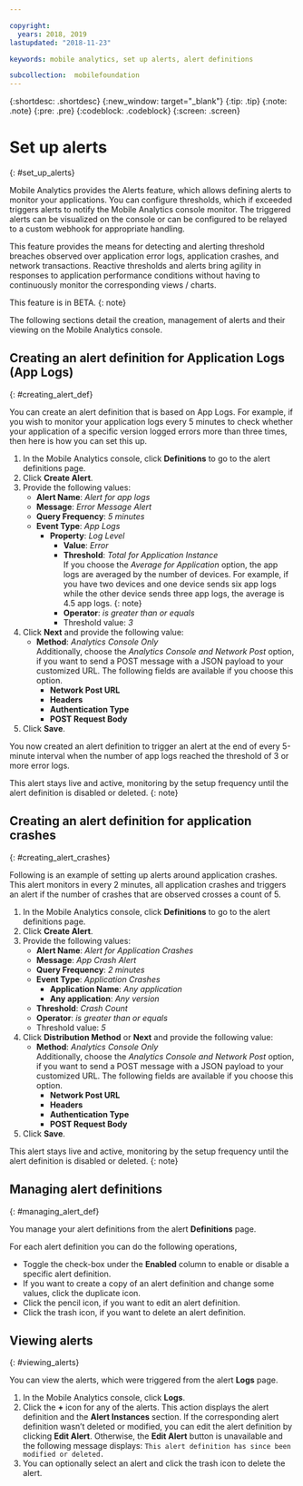 ```yaml
---

copyright:
  years: 2018, 2019
lastupdated: "2018-11-23"

keywords: mobile analytics, set up alerts, alert definitions

subcollection:  mobilefoundation
---
```


{:shortdesc: .shortdesc}
{:new_window: target="_blank"}
{:tip: .tip}
{:note: .note}
{:pre: .pre}
{:codeblock: .codeblock}
{:screen: .screen}

# Set up alerts
{: #set_up_alerts}

Mobile Analytics provides the Alerts feature, which allows defining alerts to monitor your applications. You can configure thresholds, which if exceeded triggers alerts to notify the Mobile Analytics console monitor. The triggered alerts can be visualized on the console or can be configured to be relayed to a custom webhook for appropriate handling.

This feature provides the means for detecting and alerting threshold breaches observed over application error logs, application crashes, and network transactions. Reactive thresholds and alerts bring agility in responses to application performance conditions without having to continuously monitor the corresponding views / charts.

This feature is in BETA.
{: note}

The following sections detail the creation, management of alerts and their viewing on the Mobile Analytics console.

## Creating an alert definition for Application Logs (App Logs)
{: #creating_alert_def}

You can create an alert definition that is based on App Logs.  For example, if you wish to monitor your application logs every 5 minutes to check whether your application of a specific version logged errors more than three times, then here is how you can set this up.

1.  In the Mobile Analytics console, click **Definitions** to go to the alert definitions page.
2.  Click **Create Alert**.
3.  Provide the following values:
    * **Alert Name**: *Alert for app logs*
    * **Message**: *Error Message Alert*
    * **Query Frequency**: *5 minutes*
    * **Event Type**: *App Logs*
        * **Property**: *Log Level*
            * **Value**: *Error*
            * **Threshold**: *Total for Application Instance*<br/>
              If you choose the *Average for Application* option, the app logs are averaged by the number of devices. For example, if you have two devices and one device sends six app logs while the other device sends three app logs, the average is 4.5 app logs.
              {: note}
            * **Operator**: *is greater than or equals*
            * Threshold value: *3*
4.  Click **Next** and provide the following value:
    * **Method**: *Analytics Console Only*<br/>
      Additionally, choose the *Analytics Console and Network Post* option, if you want to send a POST message with a JSON payload to your customized URL. The following fields are available if you choose this option.
      * **Network Post URL**
      * **Headers**
      * **Authentication Type**
      * **POST Request Body**
5. Click **Save**.  

You now created an alert definition to trigger an alert at the end of every 5-minute interval when the number of app logs reached the threshold of 3 or more error logs.

This alert stays live and active, monitoring by the setup frequency until the alert definition is disabled or deleted.
{: note}

## Creating an alert definition for application crashes
{: #creating_alert_crashes}

Following is an example of setting up alerts around application crashes.  This alert monitors in every 2 minutes, all application crashes and triggers an alert if the number of crashes that are observed crosses a count of 5.

1.  In the Mobile Analytics console, click **Definitions** to go to the alert definitions page.
2.  Click **Create Alert**.
3.  Provide the following values:
    * **Alert Name**: *Alert for Application Crashes*
    * **Message**: *App Crash Alert*
    * **Query Frequency**: *2 minutes*
    * **Event Type**: *Application Crashes*
        * **Application Name**: *Any application*
        * **Any application**: *Any version*
    * **Threshold**: *Crash Count*
    * **Operator**: *is greater than or equals*
    * Threshold value: *5*
4.  Click **Distribution Method** or **Next** and provide the following value:
    * **Method**: *Analytics Console Only*<br/>
      Additionally, choose the *Analytics Console and Network Post* option, if you want to send a POST message with a JSON payload to your customized URL. The following fields are available if you choose this option.
      * **Network Post URL**
      * **Headers**
      * **Authentication Type**
      * **POST Request Body**
5. Click **Save**.  

This alert stays live and active, monitoring by the setup frequency until the alert definition is disabled or deleted.
{: note}

## Managing alert definitions
{: #managing_alert_def}

You manage your alert definitions from the alert **Definitions** page.

For each alert definition you can do the following operations,
* Toggle the check-box under the **Enabled** column to enable or disable a specific alert definition.
* If you want to create a copy of an alert definition and change some values, click the duplicate icon.
* Click the pencil icon, if you want to edit an alert definition.
* Click the trash icon, if you want to delete an alert definition.

## Viewing alerts
{: #viewing_alerts}

You can view the alerts, which were triggered from the alert **Logs** page.

1.  In the Mobile Analytics console, click **Logs**.
2.  Click the **+** icon for any of the alerts. This action displays the alert definition and the **Alert Instances** section.
    If the corresponding alert definition wasn’t deleted or modified, you can edit the alert definition by clicking **Edit Alert**. Otherwise, the **Edit Alert** button is unavailable and the following message displays:
    `This alert definition has since been modified or deleted.`
3.  You can optionally select an alert and click the trash icon to delete the alert.
